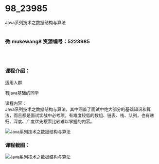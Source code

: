# 98_23985
Java系列技术之数据结构与算法
<br/></br>
<h3>微:mukewang8 资源编号：5223985</h3>
<br/></br>
<h3>课程介绍：</h3>
<p>适用人群</p>
<p>有java基础的同学</p>
<p>课程内容：<br>
Java系列技术之<a title="查看与 数据结构与算法 相关的文章" target="_blank">数据结构与算法</a>，其中涵盖了面试中绝大部分的基础知识和算法，而且都是面试实战中必考项。有难度较低的数组、链表、栈、队列，也有递归、深度、广度优先搜索比较难以掌握的内容。</p>
<p><img src="https://www.ko996.com/wp-content/uploads/img/2022/05/1-10-300x154.png" alt="Java系列技术之数据结构与算法"></p>
<div class="info-desc">
<h3>课程截图：</h3>
<p><img src="https://www.ko996.com/wp-content/uploads/img/2022/04/2-73.png" alt="Java系列技术之数据结构与算法"></p>


			
</div>
